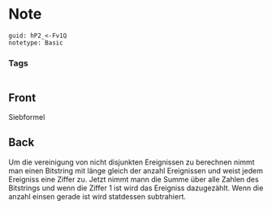 # Note
```
guid: hP2_<-Fv1Q
notetype: Basic
```

### Tags
```
```

## Front
Siebformel

## Back
Um die vereinigung von nicht disjunkten Ereignissen zu berechnen nimmt man einen Bitstring mit länge gleich der anzahl Ereignissen und weist jedem Ereigniss eine Ziffer zu. Jetzt nimmt mann die Summe über alle Zahlen des Bitstrings und wenn die Ziffer 1 ist wird das Ereigniss dazugezählt. Wenn die anzahl einsen gerade ist wird statdessen subtrahiert.
